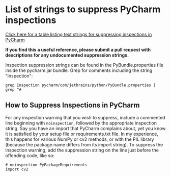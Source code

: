 # List of strings to suppress PyCharm inspections
[Click here for a table listing text strings for suppressing inspections in PyCharm](https://github.com/whitews/pc-inspection-suppression-list/blob/master/suppress-inspection.csv "View List")

**If you find this a useful reference, please submit a pull request with descriptions for any undocumented suppression strings.**

Inspection suppression strings can be found in the PyBundle.properties file inside the pycharm.jar bundle. Grep for comments including the string "Inspection":

    grep Inspection pycharm/com/jetbrains/python/PyBundle.properties | grep ^#

## How to Suppress Inspections in PyCharm

For any inspection warning that you wish to suppress, include a commented line beginning with `noinspection`, followed by the appropriate inspection string. Say you have an import that PyCharm complains about, yet you know it is satisfied by your setup file or requirements.txt file. In my experience, this happens for various NumPy or cv2 methods, or with the PIL library (because the package name differs from its import string). To suppress the inspection warning, add the suppression string on the line just before the offending code, like so:

```
# noinspection PyPackageRequirements
import cv2
```
